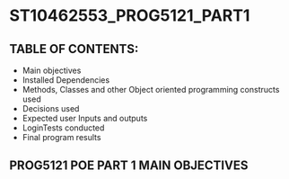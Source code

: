 # ST10462553_PROG5121_PART1
## TABLE OF CONTENTS:
- Main objectives
- Installed Dependencies
- Methods, Classes and other Object oriented programming constructs used
- Decisions used
- Expected user Inputs and outputs
- LoginTests conducted
- Final program results
## PROG5121 POE PART 1 MAIN OBJECTIVES
